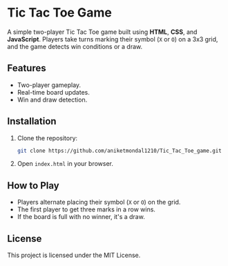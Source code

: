 # Tic Tac Toe Game

A simple two-player Tic Tac Toe game built using **HTML**, **CSS**, and **JavaScript**. Players take turns marking their symbol (`X` or `O`) on a 3x3 grid, and the game detects win conditions or a draw.

## Features
- Two-player gameplay.
- Real-time board updates.
- Win and draw detection.

## Installation
1. Clone the repository:
    ```bash
    git clone https://github.com/aniketmondal1210/Tic_Tac_Toe_game.git
    ```

2. Open `index.html` in your browser.

## How to Play
- Players alternate placing their symbol (`X` or `O`) on the grid.
- The first player to get three marks in a row wins.
- If the board is full with no winner, it's a draw.

## License
This project is licensed under the MIT License.

